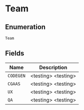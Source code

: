 
# Team

## Enumeration

`Team`

## Fields

| Name | Description |
|  --- | --- |
| `CODEGEN` | &lt;testing&gt; &lt;testing&gt; |
| `CGAAS` | &lt;testing&gt; &lt;testing&gt; |
| `UX` | &lt;testing&gt; &lt;testing&gt; |
| `QA` | &lt;testing&gt; &lt;testing&gt; |

